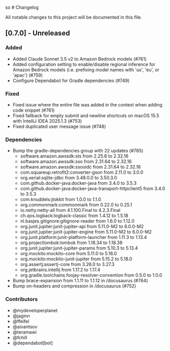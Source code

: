 so # Changelog

All notable changes to this project will be documented in this file.

## [0.7.0] - Unreleased

### Added
- Added Claude Sonnet 3.5 v2 to Amazon Bedrock models (#761)
- Added configuration setting to enable/disable regional inference for Amazon Bedrock models (i.e. prefixing model names with 'us', 'eu', or 'apac') (#759)
- Configure Dependabot for Gradle dependencies (#749)

### Fixed
- Fixed issue where the entire file was added in the context when adding code snippet (#761)
- Fixed fallback for empty submit and newline shortcuts on macOS 15.5 with IntelliJ IDEA 2025.1.3 (#753)
- Fixed duplicated user message issue (#748)

### Dependencies
- Bump the gradle-dependencies group with 22 updates (#765)
  - software.amazon.awssdk:sts from 2.25.6 to 2.32.16
  - software.amazon.awssdk:sso from 2.31.64 to 2.32.16
  - software.amazon.awssdk:ssooidc from 2.31.64 to 2.32.16
  - com.squareup.retrofit2:converter-gson from 2.11.0 to 3.0.0
  - org.xerial:sqlite-jdbc from 3.48.0.0 to 3.50.3.0
  - com.github.docker-java:docker-java from 3.4.0 to 3.5.3
  - com.github.docker-java:docker-java-transport-httpclient5 from 3.4.0 to 3.5.3
  - com.knuddels:jtokkit from 1.0.0 to 1.1.0
  - org.commonmark:commonmark from 0.22.0 to 0.25.1
  - io.netty:netty-all from 4.1.100.Final to 4.2.3.Final
  - ch.qos.logback:logback-classic from 1.4.12 to 1.5.18
  - nl.basjes.gitignore:gitignore-reader from 1.6.0 to 1.12.0
  - org.junit.jupiter:junit-jupiter-api from 5.11.0-M2 to 6.0.0-M2
  - org.junit.jupiter:junit-jupiter-engine from 5.11.0-M2 to 6.0.0-M2
  - org.junit.platform:junit-platform-launcher from 1.11.3 to 1.13.4
  - org.projectlombok:lombok from 1.18.34 to 1.18.38
  - org.junit.jupiter:junit-jupiter-params from 5.10.3 to 5.13.4
  - org.mockito:mockito-core from 5.11.0 to 5.18.0
  - org.mockito:mockito-junit-jupiter from 5.15.2 to 5.18.0
  - org.assertj:assertj-core from 3.26.0 to 3.27.3
  - org.jetbrains.intellij from 1.17.2 to 1.17.4
  - org.gradle.toolchains.foojay-resolver-convention from 0.5.0 to 1.0.0
- Bump brace-expansion from 1.1.11 to 1.1.12 in /docusaurus (#764)
- Bump on-headers and compression in /docusaurus (#752)

### Contributors
- @mydeveloperplanet
- @jaginn
- @ffeifel
- @aivantsov
- @teramawi
- @fchill
- @dependabot[bot]